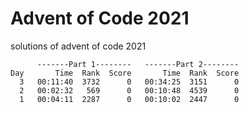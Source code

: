 # Advent of Code 2021

solutions of advent of code 2021

```
      -------Part 1--------   -------Part 2--------
Day       Time  Rank  Score       Time  Rank  Score
  3   00:11:40  3732      0   00:34:25  3151      0
  2   00:02:32   569      0   00:10:48  4539      0
  1   00:04:11  2287      0   00:10:02  2447      0
```